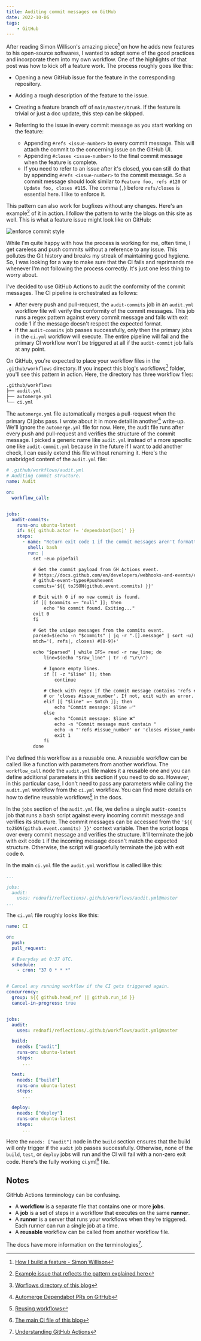 ```yaml
---
title: Auditing commit messages on GitHub
date: 2022-10-06
tags:
    - GitHub
---
```


After reading Simon Willison's amazing piece[^1] on how he adds new features to his
open-source softwares, I wanted to adopt some of the good practices and incorporate them
into my own workflow. One of the highlights of that post was how to kick off a feature work.
The process roughly goes like this:

-   Opening a new GitHub issue for the feature in the corresponding repository.
-   Adding a rough description of the feature to the issue.
-   Creating a feature branch off of `main/master/trunk`. If the feature is trivial or just
    a doc update, this step can be skipped.
-   Referring to the issue in every commit message as you start working on the feature:

    -   Appending `#refs <issue-number>` to every commit message. This will attach the
        commit to the concerning issue on the GitHub UI.
    -   Appending `#closes <issue-number>` to the final commit message when the feature is
        complete.
    -   If you need to refer to an issue after it's closed, you can still do that by
        appending `#refs <issue-number>` to the commit message. So a commit message should
        look similar to `Feature foo, refs #120` or `Update foo, closes #115`. The comma
        (`,`) before `refs/closes` is essential here. I like to enforce it.

This pattern can also work for bugfixes without any changes. Here's an example[^2] of it in
action. I follow the pattern to write the blogs on this site as well. This is what a feature
issue might look like on GitHub:

![enforce commit style][image_1]

While I'm quite happy with how the process is working for me, often time, I get careless and
push commits without a reference to any issue. This pollutes the Git history and breaks my
streak of maintaining good hygiene. So, I was looking for a way to make sure that the CI
fails and reprimands me whenever I'm not following the process correctly. It's just one less
thing to worry about.

I've decided to use GitHub Actions to audit the conformity of the commit messages. The CI
pipeline is orchestrated as follows:

-   After every push and pull-request, the `audit-commits` job in an `audit.yml` workflow
    file will verify the conformity of the commit messages. This job runs a regex pattern
    against every commit message and fails with exit code 1 if the message doesn't respect
    the expected format.
-   If the `audit-commits` job passes successfully, only then the primary jobs in the
    `ci.yml` workflow will execute. The entire pipeline will fail and the primary CI
    workflow won't be triggered at all if the `audit-commit` job fails at any point.

On GitHub, you're expected to place your workflow files in the `.github/workflows`
directory. If you inspect this blog's workflows[^3] folder, you'll see this pattern in
action. Here, the directory has three workflow files:

```txt
.github/workflows
├── audit.yml
├── automerge.yml
└── ci.yml
```

The `automerge.yml` file automatically merges a pull-request when the primary CI jobs pass.
I wrote about it in more detail in another[^4] write-up. We'll ignore the `automerge.yml`
file for now. Here, the audit file runs after every push and pull-request and verifies the
structure of the commit message. I picked a generic name like `audit.yml` instead of a more
specific one like `audit-commit.yml` because in the future if I want to add another check, I
can easily extend this file without renaming it. Here's the unabridged content of the
`audit.yml` file:

```yml
# .github/workflows/audit.yml
# Auditing commit structure.
name: Audit

on:
  workflow_call:


jobs:
  audit-commits:
    runs-on: ubuntu-latest
    if: ${{ github.actor != 'dependabot[bot]' }}
    steps:
      - name: "Return exit code 1 if the commit messages aren't formatted correctly."
        shell: bash
        run: |
          set -euo pipefail

          # Get the commit payload from GH Actions event.
          # https://docs.github.com/en/developers/webhooks-and-events/events/
          # github-event-types#pushevent
          commits='${{ toJSON(github.event.commits) }}'

          # Exit with 0 if no new commit is found.
          if [[ $commits =~ "null" ]]; then
              echo "No commit found. Exiting..."
          exit 0
          fi

          # Get the unique messages from the commits event.
          parsed=$(echo -n "$commits" | jq -r ".[].message" | sort -u)
          mtch='(, refs|, closes) #[0-9]+'

          echo "$parsed" | while IFS= read -r raw_line; do
              line=$(echo "$raw_line" | tr -d "\r\n")

              # Ignore empty lines.
              if [[ -z "$line" ]]; then
                  continue

              # Check with regex if the commit message contains 'refs #issue_number'
              # or 'closes #issue_number'. If not, exit with an error.
              elif [[ "$line" =~ $mtch ]]; then
                  echo "Commit message: $line ✅"
              else
                  echo "Commit message: $line ❌"
                  echo -n "Commit message must contain "
                  echo -n "'refs #issue_number' or 'closes #issue_number'."
                  exit 1
              fi
          done
```

I've defined this workflow as a reusable one. A reusable workflow can be called like a
function with parameters from another workflow. The `workflow_call` node the `audit.yml`
file makes it a reusable one and you can define additional parameters in this section if you
need to do so. However, in this particular case, I don't need to pass any parameters while
calling the `audit.yml` workflow from the `ci.yml` workflow. You can find more details on
how to define reusable workflows[^5] in the docs.

In the `jobs` section of the `audit.yml` file, we define a single `audit-commits` job that
runs a bash script against every incoming commit message and verifies its structure. The
commit messages can be accessed from the `'${{ toJSON(github.event.commits) }}'` context
variable. Then the script loops over every commit message and verifies the structure. It'll
terminate the job with exit code `1` if the incoming message doesn't match the expected
structure. Otherwise, the script will gracefully terminate the job with exit code `0`.

In the main `ci.yml` file the `audit.yml` workflow is called like this:

```yml
...

jobs:
  audit:
    uses: rednafi/reflections/.github/workflows/audit.yml@master
...
```

The `ci.yml` file roughly looks like this:

```yaml
name: CI

on:
  push:
  pull_request:

  # Everyday at 0:37 UTC.
  schedule:
    - cron: "37 0 * * *"


# Cancel any running workflow if the CI gets triggered again.
concurrency:
  group: ${{ github.head_ref || github.run_id }}
  cancel-in-progress: true


jobs:
  audit:
    uses: rednafi/reflections/.github/workflows/audit.yml@master

  build:
    needs: ["audit"]
    runs-on: ubuntu-latest
    steps:
      ...

  test:
    needs: ["build"]
    runs-on: ubuntu-latest
    steps:
      ...

  deploy:
    needs: ["deploy"]
    runs-on: ubuntu-latest
    steps:
      ...
```

Here the `needs: ["audit"]` node in the `build` section ensures that the build will only
trigger if the `audit` job passes successfully. Otherwise, none of the `build`, `test`, or
`deploy` jobs will run and the CI will fail with a non-zero exit code. Here's the fully
working ci.yml[^6] file.

## Notes

GitHub Actions terminology can be confusing.

-   A **workflow** is a separate file that contains one or more **jobs**.
-   A **job** is a set of steps in a workflow that executes on the same **runner**.
-   A **runner** is a server that runs your workflows when they're triggered. Each runner
    can run a single job at a time.
-   A **reusable** workflow can be called from another workflow file.

The docs have more information on the terminologies[^7].

[^1]:
    [How I build a feature - Simon Willison](https://simonwillison.net/2022/Jan/12/how-i-build-a-feature/)

[^2]:
    [Example issue that reflects the pattern explained here](https://github.com/rednafi/reflections/issues/170)

[^3]:
    [Worflows directory of this blog](https://github.com/rednafi/reflections/tree/master/.github/workflows)

[^4]: [Automerge Dependabot PRs on GitHub](/misc/automerge_dependabot_prs_on_github/)
[^5]:
    [Reusing workflows](https://docs.github.com/en/actions/using-workflows/reusing-workflows)

[^6]:
    [The main CI file of this blog](https://github.com/rednafi/reflections/blob/master/.github/workflows/ci.yml)

[^7]:
    [Understanding GitHub Actions](https://docs.github.com/en/actions/learn-github-actions/understanding-github-actions)

[image_1]:
    https://user-images.githubusercontent.com/30027932/194779762-2000b766-3efa-421c-be77-757233e1e8f2.png
